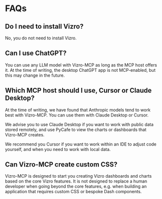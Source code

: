 # FAQs

## Do I need to install Vizro?

No, you do not need to install Vizro.

## Can I use ChatGPT?

You can use any LLM model with Vizro-MCP as long as the MCP host offers it. At the time of writing, the desktop ChatGPT app is not MCP-enabled, but this may change in the future.

## Which MCP host should I use, Cursor or Claude Desktop?

At the time of writing, we have found that Anthropic models tend to work best with Vizro-MCP. You can use them with Claude Desktop or Cursor.

We advise you to use Claude Desktop if you want to work with public data stored remotely, and use PyCafe to view the charts or dashboards that Vizro-MCP creates.

We recommend you Cursor if you want to work within an IDE to adjust code yourself, and when you need to work with local data.

## Can Vizro-MCP create custom CSS?

Vizro-MCP is designed to start you creating Vizro dashboards and charts based on the core Vizro features. It is not designed to replace a human developer when going beyond the core features, e.g. when building an application that requires custom CSS or bespoke Dash components.
